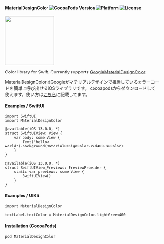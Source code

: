 #### MaterialDesignColor ![CocoaPods Version](https://img.shields.io/cocoapods/v/MaterialDesignColor.svg?style=flat) ![Platform](https://img.shields.io/cocoapods/p/MaterialDesignColor.svg?style=flat) ![License](https://img.shields.io/cocoapods/l/MaterialDesignColor.svg?style=flat)

<img src="https://s3.amazonaws.com/cocoacontrols_production/uploads/control_image/image/6689/iOS_Simulator_Screen_Shot_2015.06.09_23.45.20.png" width="160px">

Color library for Swift. Currently supports [GoogleMaterialDesignColor](https://www.google.com/design/spec/style/color.html)

MaterialDesignColorはGoogleがマテリアルデザインで推奨しているカラーコードを簡単に呼び出せるiOSライブラリです。 cocoapodsからダウンロードして使えます。使い方は[こちら](http://qiita.com/tichise/items/d6907d95738673e54bd8)に記載してます。

#### Examples / SwiftUI

```
import SwiftUI
import MaterialDesignColor

@available(iOS 13.0.0, *)
struct SwiftUIView: View {
    var body: some View {
        Text("hellow world").background(MaterialDesignColor.red400.suColor)
    }
}

@available(iOS 13.0.0, *)
struct SwiftUIView_Previews: PreviewProvider {
    static var previews: some View {
        SwiftUIView()
    }
}
```

#### Examples / UIKit


```html
import MaterialDesignColor

textLabel.textColor = MaterialDesignColor.lightGreen400
```

#### Installation (CocoaPods)
`pod MaterialDesignColor`
